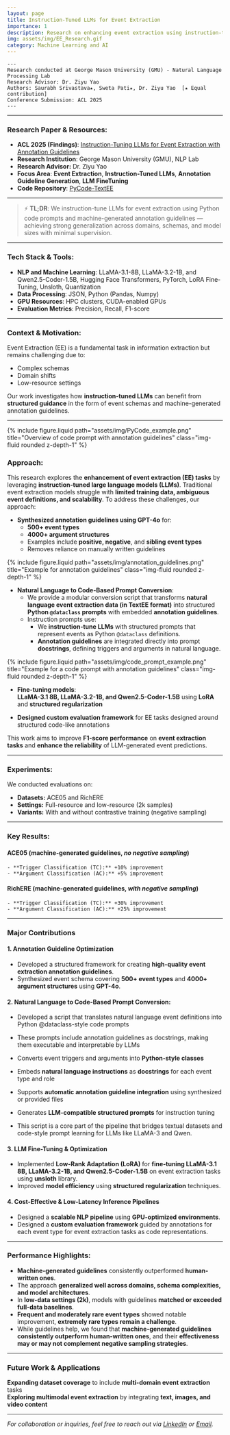 ```yaml
---
layout: page
title: Instruction-Tuned LLMs for Event Extraction
importance: 1
description: Research on enhancing event extraction using instruction-tuned large language models (LLMs), optimizing annotation guidelines, and improving fine-tuning techniques for NLP tasks.
img: assets/img/EE_Research.gif
category: Machine Learning and AI
---
```

    ---
    Research conducted at George Mason University (GMU) - Natural Language Processing Lab
    Research Advisor: Dr. Ziyu Yao
    Authors: Saurabh Srivastava★, Sweta Pati★, Dr. Ziyu Yao  [★ Equal contribution]
    Conference Submission: ACL 2025
    ---

---

### **Research Paper & Resources:**
- **ACL 2025 (Findings)**: <a href="https://aclanthology.org/2025.findings-acl.677/" target="_blank">Instruction-Tuning LLMs for Event Extraction with Annotation Guidelines</a>
- **Research Institution**: George Mason University (GMU), NLP Lab 
- **Research Advisor:** Dr. Ziyu Yao
- **Focus Area**: **Event Extraction**, **Instruction-Tuned LLMs**, **Annotation Guideline Generation**, **LLM FineTuning**
- **Code Repository**: <a href="https://github.com/Ziyu-Yao-NLP-Lab/PyCode-TextEE" target="_blank">PyCode-TextEE</a>

---

> ⚡ **TL;DR**: We instruction-tune LLMs for event extraction using Python code prompts and machine-generated annotation guidelines — achieving strong generalization across domains, schemas, and model sizes with minimal supervision.

---

### **Tech Stack & Tools:**
- **NLP and Machine Learning**: LLaMA-3.1-8B, LLaMA-3.2-1B, and Qwen2.5-Coder-1.5B, Hugging Face Transformers, PyTorch, LoRA Fine-Tuning, Unsloth, Quantization
- **Data Processing**: JSON, Python (Pandas, Numpy)
- **GPU Resources**: HPC clusters, CUDA-enabled GPUs
- **Evaluation Metrics**: Precision, Recall, F1-score

---

### **Context & Motivation:**
Event Extraction (EE) is a fundamental task in information extraction but remains challenging due to:
- Complex schemas  
- Domain shifts  
- Low-resource settings  

Our work investigates how **instruction-tuned LLMs** can benefit from **structured guidance** in the form of event schemas and machine-generated annotation guidelines.

---

<div class="row justify-content-sm-center">
    <div class="col-sm mt-3 mt-md-0">
        {% include figure.liquid path="assets/img/PyCode_example.png" title="Overview of code prompt with annotation guidelines" class="img-fluid rounded z-depth-1" %}
    </div>
</div>

### **Approach:**

This research explores the **enhancement of event extraction (EE) tasks** by leveraging **instruction-tuned large language models (LLMs)**. Traditional event extraction models struggle with **limited training data, ambiguous event definitions, and scalability**. To address these challenges, our approach:

- **Synthesized annotation guidelines using GPT-4o** for:
  - **500+ event types**
  - **4000+ argument structures**
  - Examples include **positive, negative**, and **sibling event types**
  - Removes reliance on manually written guidelines

<div class="row justify-content-sm-center">
    <div class="col-sm mt-3 mt-md-0">
        {% include figure.liquid path="assets/img/annotation_guidelines.png" title="Example for annotation guidelines" class="img-fluid rounded z-depth-1" %}
    </div>
</div>
  
- **Natural Language to Code-Based Prompt Conversion**:
    - We provide a modular conversion script that transforms **natural language event extraction data (in TextEE format)** into structured **Python `@dataclass` prompts** with embedded **annotation guidelines**.
    - Instruction prompts use:
        - We **instruction-tune LLMs** with structured prompts that represent events as Python `@dataclass` definitions.
        - **Annotation guidelines** are integrated directly into prompt **docstrings**, defining triggers and arguments in natural language.

<div class="row justify-content-sm-center">
    <div class="col-sm mt-3 mt-md-0">
        {% include figure.liquid path="assets/img/code_prompt_example.png" title="Example for a code prompt with annotation guidelines" class="img-fluid rounded z-depth-1" %}
    </div>
</div>

- **Fine-tuning models**:  
  **LLaMA-3.1 8B, LLaMA-3.2-1B, and Qwen2.5-Coder-1.5B** using **LoRA** and **structured regularization**

- **Designed custom evaluation framework** for EE tasks designed around structured code-like annotations

This work aims to improve **F1-score performance** on **event extraction tasks** and **enhance the reliability** of LLM-generated event predictions.

---

### **Experiments:**

We conducted evaluations on:
- **Datasets:** ACE05 and RichERE  
- **Settings:** Full-resource and low-resource (2k samples)  
- **Variants:** With and without contrastive training (negative sampling)

---

### **Key Results:**

#### ACE05 (machine-generated guidelines, *no negative sampling*)
    - **Trigger Classification (TC):** +10% improvement  
    - **Argument Classification (AC):** +5% improvement  

#### RichERE (machine-generated guidelines, *with negative sampling*)
    - **Trigger Classification (TC):** +30% improvement  
    - **Argument Classification (AC):** +25% improvement  

---

### **Major Contributions**

#### **1. Annotation Guideline Optimization**
- Developed a structured framework for creating **high-quality event extraction annotation guidelines**.
- Synthesized event schema covering **500+ event types** and **4000+ argument structures** using **GPT-4o**.

#### **2. Natural Language to Code-Based Prompt Conversion:**
- Developed a script that translates natural language event definitions into Python @dataclass-style code prompts
- These prompts include annotation guidelines as docstrings, making them executable and interpretable by LLMs
- Converts event triggers and arguments into **Python-style classes**
- Embeds **natural language instructions** as **docstrings** for each event type and role
- Supports **automatic annotation guideline integration** using synthesized or provided files
- Generates **LLM-compatible structured prompts** for instruction tuning

- This script is a core part of the pipeline that bridges textual datasets and code-style prompt learning for LLMs like LLaMA-3 and Qwen.

#### **3. LLM Fine-Tuning & Optimization**
- Implemented **Low-Rank Adaptation (LoRA)** for **fine-tuning LLaMA-3.1 8B, LLaMA-3.2-1B, and Qwen2.5-Coder-1.5B** on event extraction tasks using **unsloth** library.
- Improved **model efficiency** using **structured regularization** techniques.

#### **4. Cost-Effective & Low-Latency Inference Pipelines**
- Designed a **scalable NLP pipeline** using **GPU-optimized environments**.
- Designed a **custom evaluation framework** guided by annotations for each event type for event extraction tasks as code representations.

---

### **Performance Highlights:**
- **Machine-generated guidelines** consistently outperformed **human-written ones**.  
- The approach **generalized well across domains, schema complexities, and model architectures**.  
- In **low-data settings (2k)**, models with guidelines **matched or exceeded full-data baselines**.  
- **Frequent and moderately rare event types** showed notable improvement, **extremely rare types remain a challenge**.  
- While guidelines help, we found that **machine-generated guidelines consistently outperform human-written ones**, and their **effectiveness may or may not complement negative sampling strategies**.  

---

### **Future Work & Applications**
**Expanding dataset coverage** to include **multi-domain event extraction** tasks  
**Exploring multimodal event extraction** by integrating **text, images, and video content**  

---

*For collaboration or inquiries, feel free to reach out via [LinkedIn](https://www.linkedin.com/in/sweta-pati/) or [Email](mailto:spati@gmu.edu).*